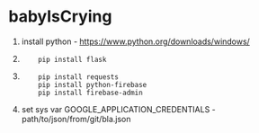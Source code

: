 # babyIsCrying

 1. install python - https://www.python.org/downloads/windows/
 2. ```shell
        pip install flask
    ```
3.  ```shell
        pip install requests
        pip install python-firebase
        pip install firebase-admin
    ```
4. set sys var GOOGLE_APPLICATION_CREDENTIALS - path/to/json/from/git/bla.json